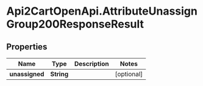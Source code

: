 # Api2CartOpenApi.AttributeUnassignGroup200ResponseResult

## Properties

Name | Type | Description | Notes
------------ | ------------- | ------------- | -------------
**unassigned** | **String** |  | [optional] 


